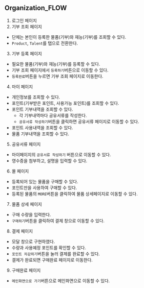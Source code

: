 ## Organization_FLOW

1. 로그인 페이지
2. 기부 조회 페이지

- 단체는 본인이 등록한 물품(기부)와 재능(기부)를 조회할 수 있다.
- `Product`, `Talent`를 탭으로 전환한다.

3. 기부 등록 페이지

- 필요한 물품(기부)와 재능(기부)를 등록할 수 있다.
- 기부 조회 페이지에서 `등록하기`버튼으로 이동할 수 있다.
- `등록완료`버튼을 누르면 기부 조회 페이지로 이동한다.

4. 마이 페이지

- 개인정보를 조회할 수 있다.
- 포인트(기부받은 포인트, 사용가능 포인트)를 조회할 수 있다.
- 포인트 기부내역을 조회할 수 있다.
  - 각 기부내역마다 공유서류를 작성한다.
  - `공유서류 작성하기`버튼을 클릭하면 공유서류 페이지로 이동할 수 있다.
- 포인트 사용내역을 조회할 수 있다.
- 물품 기부내역을 조회할 수 있다.

5. 공유서류 페이지

- 마이페이지의 `공유서류 작성하기` 버튼으로 이동할 수 있다.
- 영수증을 첨부하고, 설명을 입력할 수 있다.

6. 몰 페이지

- 등록되어 있는 물품을 구매할 수 있다.
- 포인트만을 사용하여 구매할 수 있다.
- 등록된 물품의 `MORE`버튼을 클릭하여 물품 상세페이지로 이동할 수 있다.

7. 물품 상세 페이지

- 구매 수량을 입력한다.
- `구매하기`버튼을 클릭하여 결제 창으로 이동할 수 있다.

8. 결제 페이지

- 모달 창으로 구현하였다.
- 수량과 사용예정 포인트를 확인할 수 있다.
- `포인트 차감하기`버튼을 눌러 결제를 완료할 수 있다.
- 결제가 완료되면 구매완료 페이지로 이동한다.

9. 구매완료 페이지

- `메인화면으로 가기`버튼으로 메인화면으로 이동할 수 있다.
